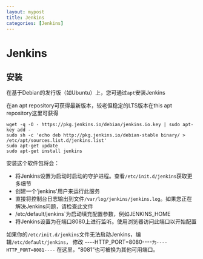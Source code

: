 ```yaml
---
layout: mypost
title: Jenkins
categories: [Jenkins]
---
```

# Jenkins

## 安装

在基于Debian的发行版（如Ubuntu）上，您可通过`apt`安装Jenkins

在an apt repository可获得最新版本，较老但稳定的LTS版本在this apt repository这里可获得

```
wget -q -O - https://pkg.jenkins.io/debian/jenkins.io.key | sudo apt-key add -
sudo sh -c 'echo deb http://pkg.jenkins.io/debian-stable binary/ > /etc/apt/sources.list.d/jenkins.list'
sudo apt-get update
sudo apt-get install jenkins
```

安装这个软件包将会：

+ 将Jenkins设置为启动时启动的守护进程。查看`/etc/init.d/jenkins`获取更多细节
+ 创建一个'jenkins'用户来运行此服务
+ 直接将控制台日志输出到文件`/var/log/jenkins/jenkins.log`。如果您正在解决Jenkins问题，请检查此文件
+ /etc/default/jenkins`为启动填充配置参数，例如JENKINS_HOME
+ 将Jenkins设置为在端口8080上进行监听。使用浏览器访问此端口以开始配置

如果你的`/etc/init.d/jenkins`文件无法启动Jenkins，编辑`/etc/default/jenkins`， 修改 ----HTTP_PORT=8080----`为----HTTP_PORT=8081----` 在这里，“8081”也可被换为其他可用端口。

